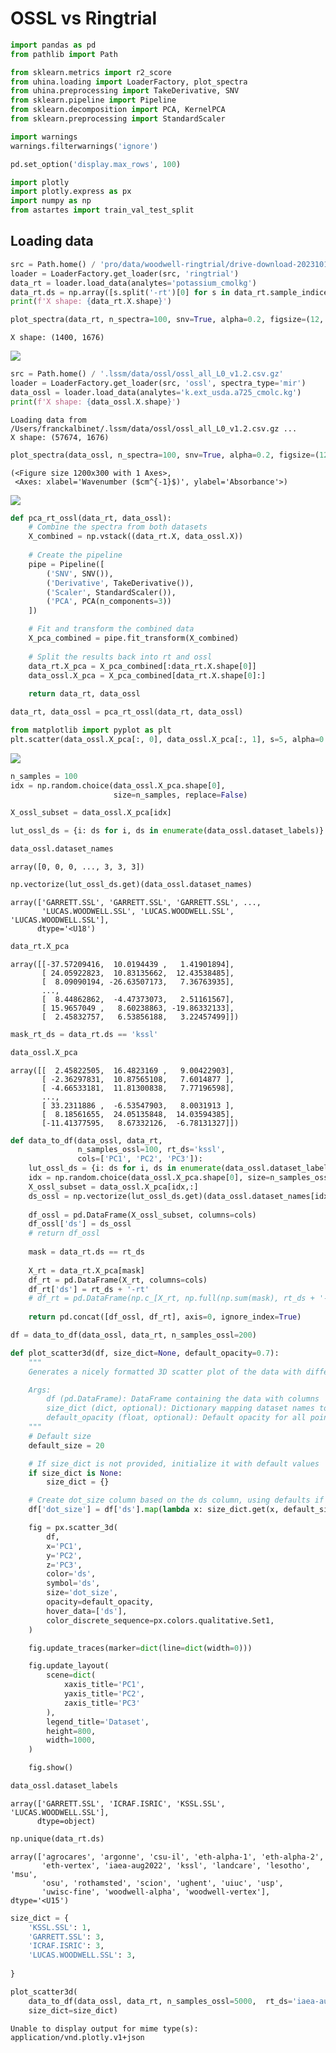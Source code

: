 # OSSL vs Ringtrial


<!-- WARNING: THIS FILE WAS AUTOGENERATED! DO NOT EDIT! -->

``` python
import pandas as pd
from pathlib import Path

from sklearn.metrics import r2_score
from uhina.loading import LoaderFactory, plot_spectra
from uhina.preprocessing import TakeDerivative, SNV
from sklearn.pipeline import Pipeline
from sklearn.decomposition import PCA, KernelPCA
from sklearn.preprocessing import StandardScaler

import warnings
warnings.filterwarnings('ignore')

pd.set_option('display.max_rows', 100)

import plotly
import plotly.express as px
import numpy as np
from astartes import train_val_test_split
```

## Loading data

``` python
src = Path.home() / 'pro/data/woodwell-ringtrial/drive-download-20231013T123706Z-001'
loader = LoaderFactory.get_loader(src, 'ringtrial')
data_rt = loader.load_data(analytes='potassium_cmolkg')
data_rt.ds = np.array([s.split('-rt')[0] for s in data_rt.sample_indices])
print(f'X shape: {data_rt.X.shape}')

plot_spectra(data_rt, n_spectra=100, snv=True, alpha=0.2, figsize=(12, 3));
```

    X shape: (1400, 1676)

![](ossl-vs-ringtrial-eda_files/figure-commonmark/cell-4-output-2.png)

``` python
src = Path.home() / '.lssm/data/ossl/ossl_all_L0_v1.2.csv.gz'
loader = LoaderFactory.get_loader(src, 'ossl', spectra_type='mir')
data_ossl = loader.load_data(analytes='k.ext_usda.a725_cmolc.kg')
print(f'X shape: {data_ossl.X.shape}')
```

    Loading data from /Users/franckalbinet/.lssm/data/ossl/ossl_all_L0_v1.2.csv.gz ...
    X shape: (57674, 1676)

``` python
plot_spectra(data_ossl, n_spectra=100, snv=True, alpha=0.2, figsize=(12, 3))
```

    (<Figure size 1200x300 with 1 Axes>,
     <Axes: xlabel='Wavenumber ($cm^{-1}$)', ylabel='Absorbance'>)

![](ossl-vs-ringtrial-eda_files/figure-commonmark/cell-6-output-2.png)

``` python
def pca_rt_ossl(data_rt, data_ossl):
    # Combine the spectra from both datasets
    X_combined = np.vstack((data_rt.X, data_ossl.X))
    
    # Create the pipeline
    pipe = Pipeline([
        ('SNV', SNV()),
        ('Derivative', TakeDerivative()),
        ('Scaler', StandardScaler()),  
        ('PCA', PCA(n_components=3))
    ])

    # Fit and transform the combined data
    X_pca_combined = pipe.fit_transform(X_combined)
    
    # Split the results back into rt and ossl
    data_rt.X_pca = X_pca_combined[:data_rt.X.shape[0]]
    data_ossl.X_pca = X_pca_combined[data_rt.X.shape[0]:]
    
    return data_rt, data_ossl
```

``` python
data_rt, data_ossl = pca_rt_ossl(data_rt, data_ossl)
```

``` python
from matplotlib import pyplot as plt
plt.scatter(data_ossl.X_pca[:, 0], data_ossl.X_pca[:, 1], s=5, alpha=0.1)
```

![](ossl-vs-ringtrial-eda_files/figure-commonmark/cell-9-output-1.png)

``` python
n_samples = 100
idx = np.random.choice(data_ossl.X_pca.shape[0], 
                       size=n_samples, replace=False)

X_ossl_subset = data_ossl.X_pca[idx]
```

``` python
lut_ossl_ds = {i: ds for i, ds in enumerate(data_ossl.dataset_labels)}
```

``` python
data_ossl.dataset_names
```

    array([0, 0, 0, ..., 3, 3, 3])

``` python
np.vectorize(lut_ossl_ds.get)(data_ossl.dataset_names)
```

    array(['GARRETT.SSL', 'GARRETT.SSL', 'GARRETT.SSL', ...,
           'LUCAS.WOODWELL.SSL', 'LUCAS.WOODWELL.SSL', 'LUCAS.WOODWELL.SSL'],
          dtype='<U18')

``` python
data_rt.X_pca
```

    array([[-37.57209416,  10.0194439 ,   1.41901894],
           [ 24.05922823,  10.83135662,  12.43538485],
           [  8.09090194, -26.63507173,   7.36763935],
           ...,
           [  8.44862862,  -4.47373073,   2.51161567],
           [ 15.9657049 ,   8.60238863, -19.86332133],
           [  2.45832757,   6.53856188,   3.22457499]])

``` python
mask_rt_ds = data_rt.ds == 'kssl'
```

``` python
data_ossl.X_pca
```

    array([[  2.45822505,  16.4823169 ,   9.00422903],
           [ -2.36297831,  10.87565108,   7.6014877 ],
           [ -4.66533181,  11.81300838,   7.77196598],
           ...,
           [ 33.2311886 ,  -6.53547903,   8.0031913 ],
           [  8.18561655,  24.05135848,  14.03594385],
           [-11.41377595,   8.67332126,  -6.78131327]])

``` python
def data_to_df(data_ossl, data_rt, 
               n_samples_ossl=100, rt_ds='kssl',
               cols=['PC1', 'PC2', 'PC3']):
    lut_ossl_ds = {i: ds for i, ds in enumerate(data_ossl.dataset_labels)}
    idx = np.random.choice(data_ossl.X_pca.shape[0], size=n_samples_ossl, replace=False)
    X_ossl_subset = data_ossl.X_pca[idx,:]
    ds_ossl = np.vectorize(lut_ossl_ds.get)(data_ossl.dataset_names[idx])
    
    df_ossl = pd.DataFrame(X_ossl_subset, columns=cols)
    df_ossl['ds'] = ds_ossl
    # return df_ossl
    
    mask = data_rt.ds == rt_ds
    
    X_rt = data_rt.X_pca[mask]
    df_rt = pd.DataFrame(X_rt, columns=cols)
    df_rt['ds'] = rt_ds + '-rt'
    # df_rt = pd.DataFrame(np.c_[X_rt, np.full(np.sum(mask), rt_ds + '-rt')], columns=cols)
    
    return pd.concat([df_ossl, df_rt], axis=0, ignore_index=True)
```

``` python
df = data_to_df(data_ossl, data_rt, n_samples_ossl=200)
```

``` python
def plot_scatter3d(df, size_dict=None, default_opacity=0.7):
    """
    Generates a nicely formatted 3D scatter plot of the data with different symbols, colors, and sizes for each dataset.

    Args:
        df (pd.DataFrame): DataFrame containing the data with columns 'PC1', 'PC2', 'PC3', 'ds'
        size_dict (dict, optional): Dictionary mapping dataset names to dot sizes. Defaults to None.
        default_opacity (float, optional): Default opacity for all points. Defaults to 0.7.
    """
    # Default size
    default_size = 20

    # If size_dict is not provided, initialize it with default values
    if size_dict is None:
        size_dict = {}

    # Create dot_size column based on the ds column, using defaults if not in dict
    df['dot_size'] = df['ds'].map(lambda x: size_dict.get(x, default_size))

    fig = px.scatter_3d(
        df,
        x='PC1',
        y='PC2',
        z='PC3',
        color='ds',
        symbol='ds',
        size='dot_size',
        opacity=default_opacity,
        hover_data=['ds'],
        color_discrete_sequence=px.colors.qualitative.Set1,
    )

    fig.update_traces(marker=dict(line=dict(width=0)))

    fig.update_layout(
        scene=dict(
            xaxis_title='PC1',
            yaxis_title='PC2',
            zaxis_title='PC3'
        ),
        legend_title='Dataset',
        height=800,
        width=1000,
    )

    fig.show()
```

``` python
data_ossl.dataset_labels
```

    array(['GARRETT.SSL', 'ICRAF.ISRIC', 'KSSL.SSL', 'LUCAS.WOODWELL.SSL'],
          dtype=object)

``` python
np.unique(data_rt.ds)
```

    array(['agrocares', 'argonne', 'csu-il', 'eth-alpha-1', 'eth-alpha-2',
           'eth-vertex', 'iaea-aug2022', 'kssl', 'landcare', 'lesotho', 'msu',
           'osu', 'rothamsted', 'scion', 'ughent', 'uiuc', 'usp',
           'uwisc-fine', 'woodwell-alpha', 'woodwell-vertex'], dtype='<U15')

``` python
size_dict = {
    'KSSL.SSL': 1,
    'GARRETT.SSL': 3,
    'ICRAF.ISRIC': 3,
    'LUCAS.WOODWELL.SSL': 3,
    
}

plot_scatter3d(
    data_to_df(data_ossl, data_rt, n_samples_ossl=5000,  rt_ds='iaea-aug2022'), 
    size_dict=size_dict)
```

    Unable to display output for mime type(s): application/vnd.plotly.v1+json
